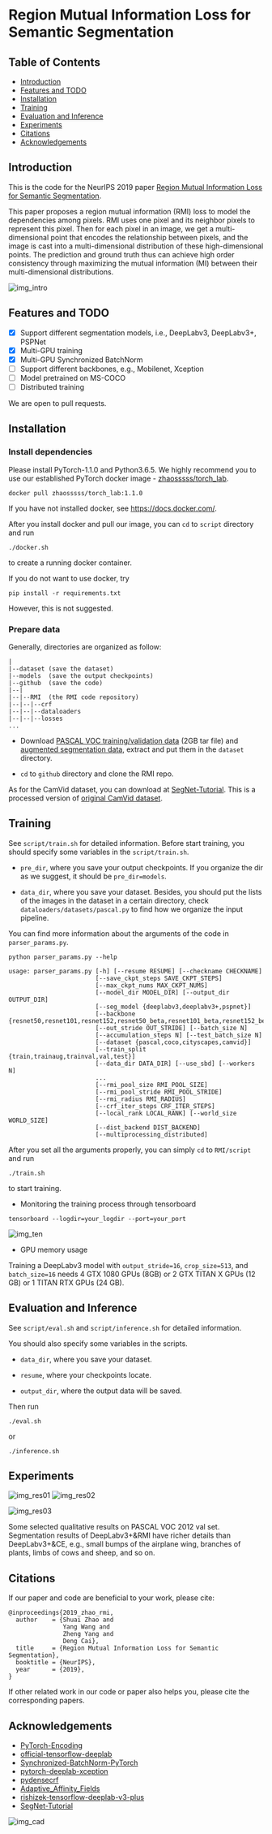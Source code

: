 # Region Mutual Information Loss for Semantic Segmentation

##  Table of Contents

<!--ts-->
* [Introduction](#Introduction)
* [Features and TODO](#Features-and-TODO)
* [Installation](#Installation)
* [Training](#Training)
* [Evaluation and Inference](#Evaluation-and-Inference)
* [Experiments](#Experiments)
* [Citations](#Citations)
* [Acknowledgements](#Acknowledgements)
<!--te-->

## Introduction

This is the code for the NeurIPS 2019 paper [Region Mutual Information Loss for Semantic Segmentation](https://arxiv.org/abs/1910.12037).

This paper proposes a region mutual information (RMI) loss to model the dependencies among pixels. RMI uses one pixel and its neighbor pixels to represent this pixel. Then for each pixel in an image, we get a multi-dimensional point that encodes the relationship between pixels, and the image is cast into a multi-dimensional distribution of these high-dimensional points. The prediction and ground truth thus can achieve high order consistency through maximizing the mutual information (MI) between their multi-dimensional distributions.

![img_intro](img/intro.png)

## Features and TODO

- [x] Support different segmentation models, i.e., DeepLabv3, DeepLabv3+, PSPNet
- [x] Multi-GPU training
- [x] Multi-GPU Synchronized BatchNorm
- [ ] Support different backbones, e.g., Mobilenet, Xception
- [ ] Model pretrained on MS-COCO
- [ ] Distributed training

We are open to pull requests.

## Installation

### Install dependencies

Please install PyTorch-1.1.0 and Python3.6.5.
We highly recommend you to use our established PyTorch docker image - [zhaosssss/torch_lab](https://hub.docker.com/r/zhaosssss/torch_lab).
```
docker pull zhaosssss/torch_lab:1.1.0
```
If you have not installed docker, see https://docs.docker.com/. 

After you install docker and pull our image, you can `cd` to `script` directory and run
```
./docker.sh
```
to create a running docker container.

If you do not want to use docker, try
```
pip install -r requirements.txt
```
However, this is not suggested.


### Prepare data

Generally, directories are organized as follow:
```
|
|--dataset (save the dataset) 
|--models  (save the output checkpoints)
|--github  (save the code)
|--|
|--|--RMI  (the RMI code repository)
|--|--|--crf
|--|--|--dataloaders
|--|--|--losses
...
```


- Download [PASCAL VOC training/validation data](http://host.robots.ox.ac.uk/pascal/VOC/voc2012/VOCtrainval_11-May-2012.tar) 
(2GB tar file) and [augmented segmentation data](https://www.dropbox.com/s/oeu149j8qtbs1x0/SegmentationClassAug.zip?dl=0), extract and put them in the `dataset` directory.

- `cd` to `github` directory and clone the RMI repo.

As for the CamVid dataset, you can download at [SegNet-Tutorial](https://github.com/alexgkendall/SegNet-Tutorial). This is a processed version of [original CamVid dataset](http://mi.eng.cam.ac.uk/research/projects/VideoRec/CamVid/).

## Training

See `script/train.sh` for detailed information.
Before start training, you should specify some variables in the `script/train.sh`.

- `pre_dir`, where you save your output checkpoints. If you organize the dir as we suggest, it should be `pre_dir=models`.

- `data_dir`, where you save your dataset. Besides, you should put the lists of the images in the dataset in a certain directory, check `dataloaders/datasets/pascal.py` to find how we organize the input pipeline.

You can find more information about the arguments of the code in `parser_params.py`.
```
python parser_params.py --help

usage: parser_params.py [-h] [--resume RESUME] [--checkname CHECKNAME]
                        [--save_ckpt_steps SAVE_CKPT_STEPS]
                        [--max_ckpt_nums MAX_CKPT_NUMS]
                        [--model_dir MODEL_DIR] [--output_dir OUTPUT_DIR]
                        [--seg_model {deeplabv3,deeplabv3+,pspnet}]
                        [--backbone {resnet50,resnet101,resnet152,resnet50_beta,resnet101_beta,resnet152_beta}]
                        [--out_stride OUT_STRIDE] [--batch_size N]
                        [--accumulation_steps N] [--test_batch_size N]
                        [--dataset {pascal,coco,cityscapes,camvid}]
                        [--train_split {train,trainaug,trainval,val,test}]
                        [--data_dir DATA_DIR] [--use_sbd] [--workers N]
                        ...
                        [--rmi_pool_size RMI_POOL_SIZE]
                        [--rmi_pool_stride RMI_POOL_STRIDE]
                        [--rmi_radius RMI_RADIUS]
                        [--crf_iter_steps CRF_ITER_STEPS]
                        [--local_rank LOCAL_RANK] [--world_size WORLD_SIZE]
                        [--dist_backend DIST_BACKEND]
                        [--multiprocessing_distributed]
```


After you set all the arguments properly, you can simply `cd` to `RMI/script`  and run
```
./train.sh
```
to start training.

* Monitoring the training process through tensorboard

```
tensorboard --logdir=your_logdir --port=your_port
```

![img_ten](img/tensorboard.png)

* GPU memory usage

Training a DeepLabv3 model with `output_stride=16`, `crop_size=513`, and `batch_size=16`  needs 4 GTX 1080 GPUs (8GB)
or 2 GTX TITAN X GPUs (12 GB) or 1 TITAN RTX GPUs (24 GB).  


## Evaluation and Inference

See `script/eval.sh` and `script/inference.sh` for detailed information.

You should also specify some variables in the scripts.

- `data_dir`, where you save your dataset.

- `resume`, where your checkpoints locate.

- `output_dir`, where the output data will be saved.

Then run 
```
./eval.sh
```
or
```
./inference.sh
```


## Experiments

![img_res01](img/res_01.png)
![img_res02](img/res_02.png)

![img_res03](img/res_03.png)

Some selected qualitative results on PASCAL VOC 2012 val set.
Segmentation results of DeepLabv3+&RMI have richer details than DeepLabv3+&CE, e.g., small bumps of the airplane wing, branches of plants, limbs of cows and sheep, and so on.


## Citations

If our paper and code are beneficial to your work, please cite:
```
@inproceedings{2019_zhao_rmi,
  author    = {Shuai Zhao and
               Yang Wang and
               Zheng Yang and
               Deng Cai},
  title     = {Region Mutual Information Loss for Semantic Segmentation},
  booktitle = {NeurIPS},
  year      = {2019},
}
```

If other related work in our code or paper also helps you, please cite the corresponding papers.

## Acknowledgements

<!--ts-->
* [PyTorch-Encoding](https://github.com/zhanghang1989/PyTorch-Encoding)
* [official-tensorflow-deeplab](https://github.com/tensorflow/models/tree/master/research/deeplab)
* [Synchronized-BatchNorm-PyTorch](https://github.com/vacancy/Synchronized-BatchNorm-PyTorch)
* [pytorch-deeplab-xception](https://github.com/jfzhang95/pytorch-deeplab-xception)
* [pydensecrf](https://github.com/lucasb-eyer/pydensecrf)
* [Adaptive_Affinity_Fields](https://github.com/twke18/Adaptive\_Affinity\_Fields)
* [rishizek-tensorflow-deeplab-v3-plus](https://github.com/rishizek/tensorflow-deeplab-v3-plus)
* [SegNet-Tutorial](https://github.com/alexgkendall/SegNet-Tutorial)
<!--te-->

![img_cad](img/zju_cad.jpg)
